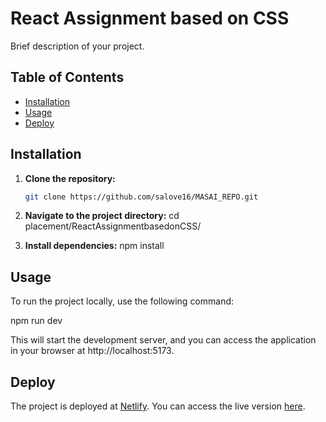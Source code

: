 # React Assignment based on CSS

Brief description of your project.

## Table of Contents
- [Installation](#installation)
- [Usage](#usage)
- [Deploy](#deploy)

## Installation

1. **Clone the repository:**
   ```bash
   git clone https://github.com/salove16/MASAI_REPO.git

2. **Navigate to the project directory:**
    cd placement/ReactAssignmentbasedonCSS/

3. **Install dependencies:**
    npm install

## Usage

To run the project locally, use the following command:

npm run dev

This will start the development server, and you can access the application in your browser at http://localhost:5173.

## Deploy

The project is deployed at [Netlify](https://friendly-clafoutis-d3b03e.netlify.app/). You can access the live version [here](https://friendly-clafoutis-d3b03e.netlify.app/).
